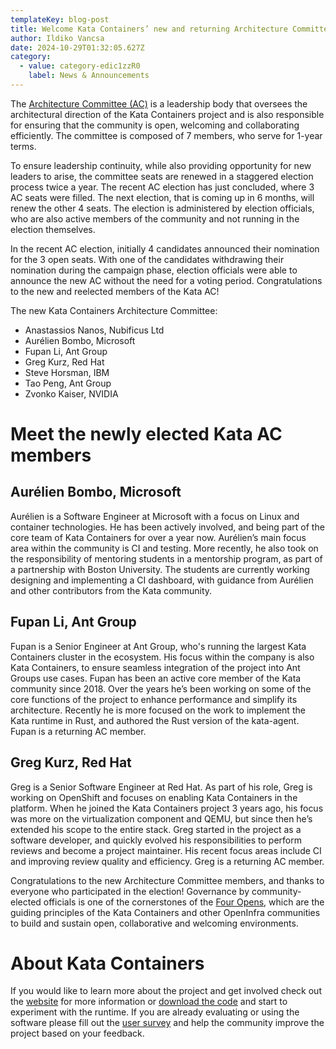 ```yaml
---
templateKey: blog-post
title: Welcome Kata Containers’ new and returning Architecture Committee members!
author: Ildiko Vancsa
date: 2024-10-29T01:32:05.627Z
category:
  - value: category-edic1zzR0
    label: News & Announcements
---
```


The [Architecture Committee (AC)](https://github.com/kata-containers/community/tree/main/elections#architecture-committee-responsibilities) is a leadership body that oversees the architectural direction of the Kata Containers project and is also responsible for ensuring that the community is open, welcoming and collaborating efficiently. The committee is composed of 7 members, who serve for 1-year terms.

To ensure leadership continuity, while also providing opportunity for new leaders to arise, the committee seats are renewed in a staggered election process twice a year. The recent AC election has just concluded, where 3 AC seats were filled. The next election, that is coming up in 6 months, will renew the other 4 seats. The election is administered by election officials, who are also active members of the community and not running in the election themselves.

In the recent AC election, initially 4 candidates announced their nomination for the 3 open seats. With one of the candidates withdrawing their nomination during the campaign phase, election officials were able to announce the new AC without the need for a voting period. Congratulations to the new and reelected members of the Kata AC!

The new Kata Containers Architecture Committee:
- Anastassios Nanos, Nubificus Ltd
- Aurélien Bombo, Microsoft
- Fupan Li, Ant Group
- Greg Kurz, Red Hat
- Steve Horsman, IBM
- Tao Peng, Ant Group
- Zvonko Kaiser, NVIDIA

# Meet the newly elected Kata AC members

## Aurélien Bombo, Microsoft

Aurélien is a Software Engineer at Microsoft with a focus on Linux and container technologies. He has been actively involved, and being part of the core team of Kata Containers for over a year now. Aurélien’s main focus area within the community is CI and testing. More recently, he also took on the responsibility of mentoring students in a mentorship program, as part of a partnership with Boston University. The students are currently working designing and implementing a CI dashboard, with guidance from Aurélien and other contributors from the Kata community.

## Fupan Li, Ant Group

Fupan is a Senior Engineer at Ant Group, who's running the largest Kata Containers cluster in the ecosystem. His focus within the company is also Kata Containers, to ensure seamless integration of the project into Ant Groups use cases. Fupan has been an active core member of the Kata community since 2018. Over the years he’s been working on some of the core functions of the project to enhance performance and simplify its architecture. Recently he is more focused on the work to implement the Kata runtime in Rust, and authored the Rust version of the kata-agent. Fupan is a returning AC member.

## Greg Kurz, Red Hat

Greg is a Senior Software Engineer at Red Hat. As part of his role, Greg is working on OpenShift and focuses on enabling Kata Containers in the platform. When he joined the Kata Containers project 3 years ago, his focus was more on the virtualization component and QEMU, but since then he’s extended his scope to the entire stack. Greg started in the project as a software developer, and quickly evolved his responsibilities to perform reviews and become a project maintainer. His recent focus areas include CI and improving review quality and efficiency. Greg is a returning AC member.

Congratulations to the new Architecture Committee members, and thanks to everyone who participated in the election! Governance by community-elected officials is one of the cornerstones of the [Four Opens](https://openinfra.dev/four-opens/), which are the guiding principles of the Kata Containers and other OpenInfra communities to build and sustain open, collaborative and welcoming environments.

# About Kata Containers

If you would like to learn more about the project and get involved check out the [website](https://katacontainers.io) for more information or [download the code](https://github.com/kata-containers) and start to experiment with the runtime. If you are already evaluating or using the software please fill out the [user survey](https://openinfrafoundation.formstack.com/forms/kata_containers_user_survey) and help the community improve the project based on your feedback.
